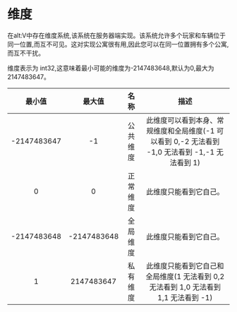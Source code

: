 # 维度  

在alt:V中存在维度系统,该系统在服务器端实现。该系统允许多个玩家和车辆位于同一位置,而互不可见。这对实现公寓很有用,因此您可以在同一位置拥有多个公寓,而互不干扰。  

维度表示为 int32,这意味着最小可能的维度为-2147483648,默认为0,最大为2147483647。     

|  最小值     |                 最大值                |          名称            |    描述   | 
| :--: |  :-------------------------------:  |   :-------------------------------:   |   :-------------------------------------------------------:   |
| -2147483647   |   -1         |   公共维度    | 此维度可以看到本身、常规维度和全局维度(-1 可以看到 0,-2 无法看到 -1,0 无法看到 -1,-1 无法看到 1) |  
|   0           |   0           |   正常维度    | 此维度只能看到它自己。     |
|   -2147483648 |   -2147483648 |   全局维度    | 此维度只能看到它自己。    |
|   1           |   2147483647  |   私有维度   | 此维度只能看到它自己和全局维度(1 无法看到 0,2 无法看到 1,0 无法看到 1,1 无法看到 -1)
